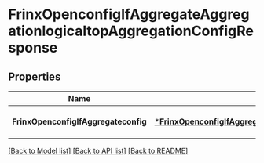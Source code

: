 # FrinxOpenconfigIfAggregateAggregationlogicaltopAggregationConfigResponse

## Properties
Name | Type | Description | Notes
------------ | ------------- | ------------- | -------------
**FrinxOpenconfigIfAggregateconfig** | [***FrinxOpenconfigIfAggregateAggregationlogicaltopAggregationConfig**](frinx.openconfig.if.aggregate.aggregationlogicaltop.aggregation.Config.md) |  | [optional] [default to null]

[[Back to Model list]](../README.md#documentation-for-models) [[Back to API list]](../README.md#documentation-for-api-endpoints) [[Back to README]](../README.md)


